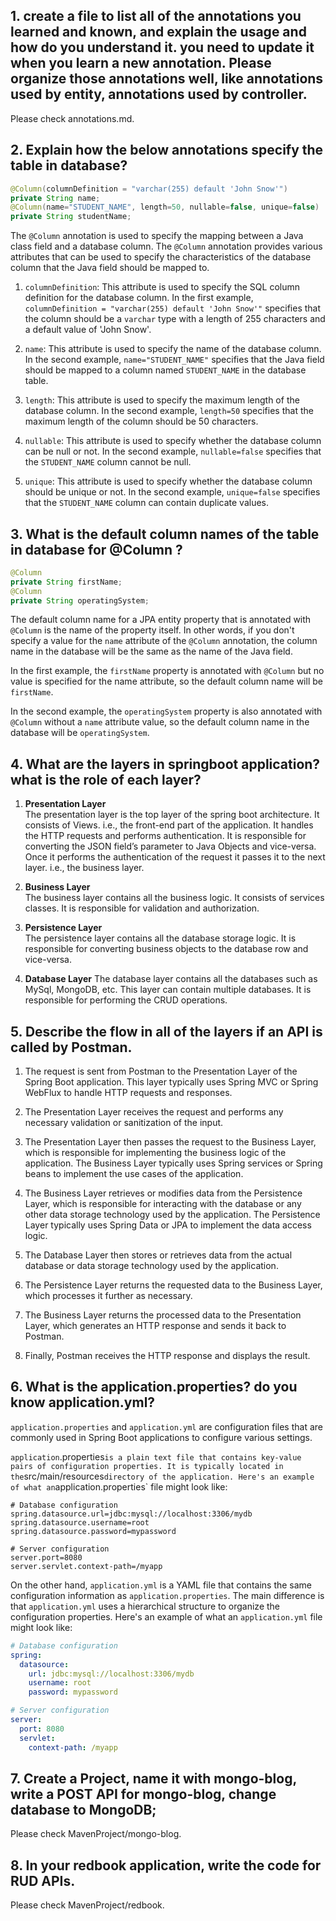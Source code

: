 ## 1. create a file to list all of the annotations you learned and known, and explain the usage and how do you understand it. you need to update it when you learn a new annotation. Please organize those annotations well, like annotations used by entity, annotations used by controller.

Please check annotations.md.

## 2. Explain how the below annotations specify the table in database?
```java
@Column(columnDefinition = "varchar(255) default 'John Snow'")
private String name;
@Column(name="STUDENT_NAME", length=50, nullable=false, unique=false)
private String studentName;
```
The `@Column` annotation is used to specify the mapping between a Java class field and a database column. The 
`@Column` annotation provides various attributes that can be used to specify the characteristics of the database column that the Java field should be mapped to.

1. `columnDefinition`: This attribute is used to specify the SQL column definition for the database column. In the first example, `columnDefinition = "varchar(255) default 'John Snow'"` specifies that the column should be a `varchar` type with a length of 255 characters and a default value of 'John Snow'.

2. `name`: This attribute is used to specify the name of the database column. In the second example, `name="STUDENT_NAME"` specifies that the Java field should be mapped to a column named `STUDENT_NAME` in the database table.

3. `length`: This attribute is used to specify the maximum length of the database column. In the second example, `length=50` specifies that the maximum length of the column should be 50 characters.

4. `nullable`: This attribute is used to specify whether the database column can be null or not. In the second example, `nullable=false` specifies that the `STUDENT_NAME` column cannot be null.

5. `unique`: This attribute is used to specify whether the database column should be unique or not. In the second example, `unique=false` specifies that the `STUDENT_NAME` column can contain duplicate values.

## 3. What is the default column names of the table in database for @Column ?
```java
@Column
private String firstName;
@Column
private String operatingSystem;
```
The default column name for a JPA entity property that is annotated with `@Column` is the name of the property itself. In other words, if you don't specify a value for the `name` attribute of the `@Column` annotation, the column name in the database will be the same as the name of the Java field.

In the first example, the `firstName` property is annotated with `@Column` but no value is specified for the name attribute, so the default column name will be `firstName`.

In the second example, the `operatingSystem` property is also annotated with `@Column` without a `name` attribute value, so the default column name in the database will be `operatingSystem`.

## 4. What are the layers in springboot application? what is the role of each layer?
1. **Presentation Layer**  
The presentation layer is the top layer of the spring boot architecture. It consists of Views. i.e., the front-end part of the application. It handles the HTTP requests and performs authentication. It is responsible for converting the JSON field’s parameter to Java Objects and vice-versa. Once it performs the authentication of the request it passes it to the next layer. i.e., the business layer.

2. **Business Layer**  
The business layer contains all the business logic. It consists of services classes. It is responsible for validation and authorization.

3. **Persistence Layer**  
The persistence layer contains all the database storage logic. It is responsible for converting business objects to the database row and vice-versa.

4. **Database Layer**
The database layer contains all the databases such as MySql, MongoDB, etc. This layer can contain multiple databases. It is responsible for performing the CRUD operations.

## 5. Describe the flow in all of the layers if an API is called by Postman.
1. The request is sent from Postman to the Presentation Layer of the Spring Boot application. This layer typically uses Spring MVC or Spring WebFlux to handle HTTP requests and responses.

2. The Presentation Layer receives the request and performs any necessary validation or sanitization of the input.

3. The Presentation Layer then passes the request to the Business Layer, which is responsible for implementing the business logic of the application. The Business Layer typically uses Spring services or Spring beans to implement the use cases of the application.

4. The Business Layer retrieves or modifies data from the Persistence Layer, which is responsible for interacting with the database or any other data storage technology used by the application. The Persistence Layer typically uses Spring Data or JPA to implement the data access logic.

5. The Database Layer then stores or retrieves data from the actual database or data storage technology used by the application.

6. The Persistence Layer returns the requested data to the Business Layer, which processes it further as necessary.

7. The Business Layer returns the processed data to the Presentation Layer, which generates an HTTP response and sends it back to Postman.

8. Finally, Postman receives the HTTP response and displays the result.

## 6. What is the application.properties? do you know application.yml?
`application.properties` and `application.yml` are configuration files that are commonly used in Spring Boot applications to configure various settings.

`application`.properties` is a plain text file that contains key-value pairs of configuration properties. It is typically located in the `src/main/resources` directory of the application. Here's an example of what an `application.properties` file might look like:
```properties
# Database configuration
spring.datasource.url=jdbc:mysql://localhost:3306/mydb
spring.datasource.username=root
spring.datasource.password=mypassword

# Server configuration
server.port=8080
server.servlet.context-path=/myapp

```

On the other hand, `application.yml` is a YAML file that contains the same configuration information as `application.properties`. The main difference is that `application.yml` uses a hierarchical structure to organize the configuration properties. Here's an example of what an `application.yml` file might look like:

```yaml
# Database configuration
spring:
  datasource:
    url: jdbc:mysql://localhost:3306/mydb
    username: root
    password: mypassword

# Server configuration
server:
  port: 8080
  servlet:
    context-path: /myapp
```

## 7. Create a Project, name it with mongo-blog, write a POST API for mongo-blog, change database to MongoDB;
Please check MavenProject/mongo-blog.

## 8. In your redbook application, write the code for RUD APIs.
Please check MavenProject/redbook.
